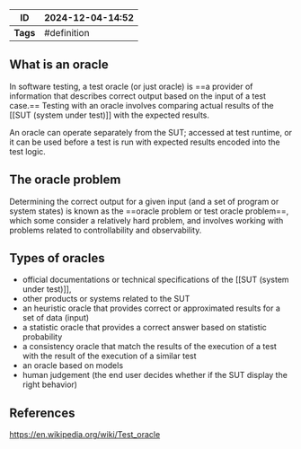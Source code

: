 | ID       | 2024-12-04-14:52 |
| -------- | ---------------- |
| **Tags** | #definition      |
## What is an oracle

In software testing, a test oracle (or just oracle) is ==a provider of information that describes correct output based on the input of a test case.== Testing with an oracle involves comparing actual results of the [[SUT (system under test)]] with the expected results.

An oracle can operate separately from the SUT; accessed at test runtime, or it can be used before a test is run with expected results encoded into the test logic.

## The oracle problem

Determining the correct output for a given input (and a set of program or system states) is known as the ==oracle problem or test oracle problem==,  which some consider a relatively hard problem, and involves working with problems related to controllability and observability.

## Types of oracles

- official documentations or technical specifications of the [[SUT (system under test)]],
- other products or systems related to the SUT
- an heuristic oracle that provides correct or approximated results for a set of data (input)
- a statistic oracle that provides a correct answer based on statistic probability
- a consistency oracle that match the results of the execution of a test with the result of the execution of a similar test
- an oracle based on models
- human judgement (the end user decides whether if the SUT display the right behavior)
## References

https://en.wikipedia.org/wiki/Test_oracle